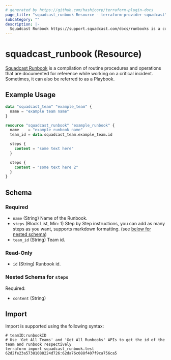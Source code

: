 ```yaml
---
# generated by https://github.com/hashicorp/terraform-plugin-docs
page_title: "squadcast_runbook Resource - terraform-provider-squadcast"
subcategory: ""
description: |-
  Squadcast Runbook https://support.squadcast.com/docs/runbooks is a compilation of routine procedures and operations that are documented for reference while working on a critical incident. Sometimes, it can also be referred to as a Playbook.
---
```


# squadcast_runbook (Resource)

[Squadcast Runbook](https://support.squadcast.com/docs/runbooks) is a compilation of routine procedures and operations that are documented for reference while working on a critical incident. Sometimes, it can also be referred to as a Playbook.

## Example Usage

```terraform
data "squadcast_team" "example_team" {
  name = "example team name"
}

resource "squadcast_runbook" "example_runbook" {
  name    = "example runbook name"
  team_id = data.squadcast_team.example_team.id

  steps {
    content = "some text here"
  }

  steps {
    content = "some text here 2"
  }
}
```

<!-- schema generated by tfplugindocs -->
## Schema

### Required

- `name` (String) Name of the Runbook.
- `steps` (Block List, Min: 1) Step by Step instructions, you can add as many steps as you want, supports markdown formatting. (see [below for nested schema](#nestedblock--steps))
- `team_id` (String) Team id.

### Read-Only

- `id` (String) Runbook id.

<a id="nestedblock--steps"></a>
### Nested Schema for `steps`

Required:

- `content` (String)

## Import

Import is supported using the following syntax:

```shell
# teamID:runbookID
# Use 'Get All Teams' and 'Get All Runbooks' APIs to get the id of the team and runbook respectively 
terraform import squadcast_runbook.test 62d2fe23a57381088224d726:62da76c088f407f9ca756ca5
```
